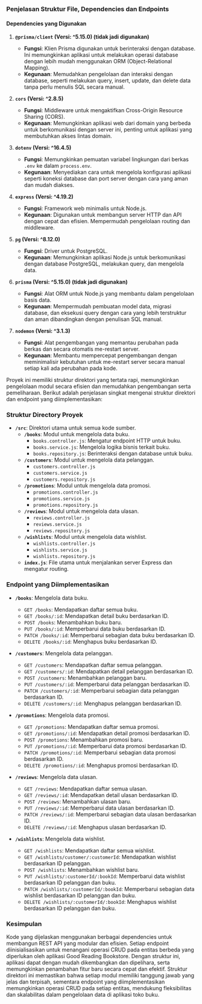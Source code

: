 
### Penjelasan Struktur File, Dependencies dan Endpoints

#### **Dependencies yang Digunakan**

1. **`@prisma/client` (Versi: ^5.15.0) (tidak jadi digunakan)**
   - **Fungsi**: Klien Prisma digunakan untuk berinteraksi dengan database. Ini memungkinkan aplikasi untuk melakukan operasi database dengan lebih mudah menggunakan ORM (Object-Relational Mapping).
   - **Kegunaan**: Memudahkan pengelolaan dan interaksi dengan database, seperti melakukan query, insert, update, dan delete data tanpa perlu menulis SQL secara manual.

2. **`cors` (Versi: ^2.8.5)**
   - **Fungsi**: Middleware untuk mengaktifkan Cross-Origin Resource Sharing (CORS).
   - **Kegunaan**: Memungkinkan aplikasi web dari domain yang berbeda untuk berkomunikasi dengan server ini, penting untuk aplikasi yang membutuhkan akses lintas domain.

3. **`dotenv` (Versi: ^16.4.5)**
   - **Fungsi**: Memungkinkan pemuatan variabel lingkungan dari berkas `.env` ke dalam `process.env`.
   - **Kegunaan**: Menyediakan cara untuk mengelola konfigurasi aplikasi seperti koneksi database dan port server dengan cara yang aman dan mudah diakses.

4. **`express` (Versi: ^4.19.2)**
   - **Fungsi**: Framework web minimalis untuk Node.js.
   - **Kegunaan**: Digunakan untuk membangun server HTTP dan API dengan cepat dan efisien. Mempermudah pengelolaan routing dan middleware.

5. **`pg` (Versi: ^8.12.0)**
   - **Fungsi**: Driver untuk PostgreSQL.
   - **Kegunaan**: Memungkinkan aplikasi Node.js untuk berkomunikasi dengan database PostgreSQL, melakukan query, dan mengelola data.

6. **`prisma` (Versi: ^5.15.0) (tidak jadi digunakan)**
   - **Fungsi**: Alat ORM untuk Node.js yang membantu dalam pengelolaan basis data.
   - **Kegunaan**: Mempermudah pembuatan model data, migrasi database, dan eksekusi query dengan cara yang lebih terstruktur dan aman dibandingkan dengan penulisan SQL manual.

7. **`nodemon` (Versi: ^3.1.3)**
   - **Fungsi**: Alat pengembangan yang memantau perubahan pada berkas dan secara otomatis me-restart server.
   - **Kegunaan**: Membantu mempercepat pengembangan dengan meminimalisir kebutuhan untuk me-restart server secara manual setiap kali ada perubahan pada kode.

Proyek ini memiliki struktur direktori yang tertata rapi, memungkinkan pengelolaan modul secara efisien dan memudahkan pengembangan serta pemeliharaan. Berikut adalah penjelasan singkat mengenai struktur direktori dan endpoint yang diimplementasikan:

### Struktur Directory Proyek

- **`/src`**: Direktori utama untuk semua kode sumber.
  - **`/books`**: Modul untuk mengelola data buku.
    - `books.controller.js`: Mengatur endpoint HTTP untuk buku.
    - `books.service.js`: Mengelola logika bisnis terkait buku.
    - `books.repository.js`: Berinteraksi dengan database untuk buku.
  - **`/customers`**: Modul untuk mengelola data pelanggan.
    - `customers.controller.js`
    - `customers.service.js`
    - `customers.repository.js`
  - **`/promotions`**: Modul untuk mengelola data promosi.
    - `promotions.controller.js`
    - `promotions.service.js`
    - `promotions.repository.js`
  - **`/reviews`**: Modul untuk mengelola data ulasan.
    - `reviews.controller.js`
    - `reviews.service.js`
    - `reviews.repository.js`
  - **`/wishlists`**: Modul untuk mengelola data wishlist.
    - `wishlists.controller.js`
    - `wishlists.service.js`
    - `wishlists.repository.js`
  - **`index.js`**: File utama untuk menjalankan server Express dan mengatur routing.

### Endpoint yang Diimplementasikan

- **`/books`**: Mengelola data buku.
  - `GET /books`: Mendapatkan daftar semua buku.
  - `GET /books/:id`: Mendapatkan detail buku berdasarkan ID.
  - `POST /books`: Menambahkan buku baru.
  - `PUT /books/:id`: Memperbarui data buku berdasarkan ID.
  - `PATCH /books/:id`: Memperbarui sebagian data buku berdasarkan ID.
  - `DELETE /books/:id`: Menghapus buku berdasarkan ID.

- **`/customers`**: Mengelola data pelanggan.
  - `GET /customers`: Mendapatkan daftar semua pelanggan.
  - `GET /customers/:id`: Mendapatkan detail pelanggan berdasarkan ID.
  - `POST /customers`: Menambahkan pelanggan baru.
  - `PUT /customers/:id`: Memperbarui data pelanggan berdasarkan ID.
  - `PATCH /customers/:id`: Memperbarui sebagian data pelanggan berdasarkan ID.
  - `DELETE /customers/:id`: Menghapus pelanggan berdasarkan ID.

- **`/promotions`**: Mengelola data promosi.
  - `GET /promotions`: Mendapatkan daftar semua promosi.
  - `GET /promotions/:id`: Mendapatkan detail promosi berdasarkan ID.
  - `POST /promotions`: Menambahkan promosi baru.
  - `PUT /promotions/:id`: Memperbarui data promosi berdasarkan ID.
  - `PATCH /promotions/:id`: Memperbarui sebagian data promosi berdasarkan ID.
  - `DELETE /promotions/:id`: Menghapus promosi berdasarkan ID.

- **`/reviews`**: Mengelola data ulasan.
  - `GET /reviews`: Mendapatkan daftar semua ulasan.
  - `GET /reviews/:id`: Mendapatkan detail ulasan berdasarkan ID.
  - `POST /reviews`: Menambahkan ulasan baru.
  - `PUT /reviews/:id`: Memperbarui data ulasan berdasarkan ID.
  - `PATCH /reviews/:id`: Memperbarui sebagian data ulasan berdasarkan ID.
  - `DELETE /reviews/:id`: Menghapus ulasan berdasarkan ID.

- **`/wishlists`**: Mengelola data wishlist.
  - `GET /wishlists`: Mendapatkan daftar semua wishlist.
  - `GET /wishlists/customer/:customerId`: Mendapatkan wishlist berdasarkan ID pelanggan.
  - `POST /wishlists`: Menambahkan wishlist baru.
  - `PUT /wishlists/:customerId/:bookId`: Memperbarui data wishlist berdasarkan ID pelanggan dan buku.
  - `PATCH /wishlists/:customerId/:bookId`: Memperbarui sebagian data wishlist berdasarkan ID pelanggan dan buku.
  - `DELETE /wishlists/:customerId/:bookId`: Menghapus wishlist berdasarkan ID pelanggan dan buku.

### Kesimpulan
Kode yang dijelaskan menggunakan berbagai dependencies untuk membangun REST API yang modular dan efisien. Setiap endpoint diinisialisasikan untuk menangani operasi CRUD pada entitas berbeda yang diperlukan oleh aplikasi Good Reading Bookstore. Dengan struktur ini, aplikasi dapat dengan mudah dikembangkan dan dipelihara, serta memungkinkan penambahan fitur baru secara cepat dan efektif. Struktur direktori ini memastikan bahwa setiap modul memiliki tanggung jawab yang jelas dan terpisah, sementara endpoint yang diimplementasikan memungkinkan operasi CRUD pada setiap entitas, mendukung fleksibilitas dan skalabilitas dalam pengelolaan data di aplikasi toko buku.
